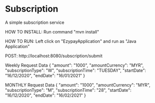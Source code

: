 # Subscription
A simple subscription service

HOW TO INSTALL: Run command "mvn install"

HOW TO RUN: Left click on "EzypayApplication" and run as "Java Application"

POST: http://localhost:8080/subscription/submit

Weekly Request Data
{
    "amount": "1000",
    "amountCurrency": "MYR",
    "subscriptionType": "W",
    "subscriptionTime": "TUESDAY",
    "startDate": "16/12/2020",
    "endDate": "16/01/2021"
}

MONTHLY Request Data
{
    "amount": "1000",
    "amountCurrency": "MYR",
    "subscriptionType": "M",
    "subscriptionTime": "28",
    "startDate": "16/12/2020",
    "endDate": "16/02/2021"
}
